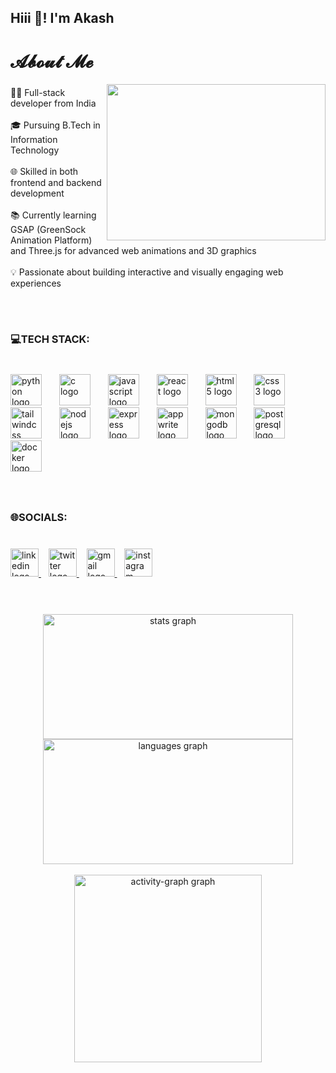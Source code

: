 <h2 align="left">Hiii 👋! I'm Akash</h2>

###

<h1 align="left">𝓐𝓫𝓸𝓾𝓽 𝓜𝓮</h1>
 <img align="right" src="https://camo.githubusercontent.com/2366b34bb903c09617990fb5fff4622f3e941349e846ddb7e73df872a9d21233/68747470733a2f2f63646e2e6472696262626c652e636f6d2f75736572732f3733303730332f73637265656e73686f74732f363538313234332f6176656e746f2e676966" height="250" width="350"/>


###

<p align="left">👨‍💻 Full-stack developer from India<br><br>🎓 Pursuing B.Tech in Information Technology<br><br>🌐 Skilled in both frontend and backend development<br><br>📚 Currently learning GSAP (GreenSock Animation Platform) and Three.js for advanced web animations and 3D graphics<br><br>💡 Passionate about building interactive and visually engaging web experiences</p><br><br>

###

<h3 align="left">💻TECH STACK:</h3>

###

<br clear="both">

<div align="left">
  <img src="https://cdn.jsdelivr.net/gh/devicons/devicon/icons/python/python-original.svg" height="50" alt="python logo"  />
  <img width="20" />
  <img src="https://cdn.jsdelivr.net/gh/devicons/devicon/icons/c/c-original.svg" height="50" alt="c logo"  />
  <img width="20" />
  <img src="https://cdn.jsdelivr.net/gh/devicons/devicon/icons/javascript/javascript-original.svg" height="50" alt="javascript logo"  />
  <img width="20" />
  <img src="https://cdn.jsdelivr.net/gh/devicons/devicon/icons/react/react-original.svg" height="50" alt="react logo"  />
  <img width="20" />
  <img src="https://cdn.jsdelivr.net/gh/devicons/devicon/icons/html5/html5-original.svg" height="50" alt="html5 logo"  />
  <img width="20" />
  <img src="https://cdn.jsdelivr.net/gh/devicons/devicon/icons/css3/css3-original.svg" height="50" alt="css3 logo"  />
  <img width="20" />
  <img src="https://cdn.simpleicons.org/tailwindcss/06B6D4" height="50" alt="tailwindcss logo"  />
  <img width="20" />
  <img src="https://skillicons.dev/icons?i=nodejs" height="50" alt="nodejs logo"  />
  <img width="20" />
  <img src="https://skillicons.dev/icons?i=express" height="50" alt="express logo"  />
  <img width="20" />
  <img src="https://cdn.simpleicons.org/appwrite/F02E65" height="50" alt="appwrite logo"  />
  <img width="20" />
  <img src="https://cdn.jsdelivr.net/gh/devicons/devicon/icons/mongodb/mongodb-original.svg" height="50" alt="mongodb logo"  />
  <img width="20" />
  <img src="https://cdn.jsdelivr.net/gh/devicons/devicon/icons/postgresql/postgresql-original.svg" height="50" alt="postgresql logo"  />
  <img width="20" />
  <img src="https://cdn.simpleicons.org/docker/2496ED" height="50" alt="docker logo"  />
</div>

###

<p align="left"></p>

###

<br clear="both">

<h3 align="left">🌐SOCIALS:</h3>

###

<br clear="both">

<div align="left">
  <a href="https://www.linkedin.com/in/akash-krish-06390a317/" target="_blank" rel="noopener noreferrer">
    <img src="https://img.shields.io/static/v1?message=LinkedIn&logo=linkedin&label=&color=0077B5&logoColor=white&labelColor=&style=for-the-badge" height="45" alt="linkedin logo" />
  </a>&nbsp;&nbsp;

  <a href="https://x.com/Akash35357539" target="_blank" rel="noopener noreferrer">
    <img src="https://img.shields.io/static/v1?message=Twitter&logo=twitter&label=&color=1DA1F2&logoColor=white&labelColor=&style=for-the-badge" height="45" alt="twitter logo" />
  </a>&nbsp;&nbsp;

  <a href="https://mail.google.com/mail/u/0/#inbox?compose=GTvVlcSMVxgTHSBDgZwpffTnhQDTvQwwVxbBwMznQKjCnxHpvNftSBFvwXlSfQBjtNlvrlCbdtjnD" target="_blank" rel="noopener noreferrer">
    <img src="https://img.shields.io/static/v1?message=Gmail&logo=gmail&label=&color=D14836&logoColor=white&labelColor=&style=for-the-badge" height="45" alt="gmail logo" />
  </a>&nbsp;&nbsp;

  <a href="https://www.instagram.com/akxsh_krxsh/" target="_blank" rel="noopener noreferrer">
    <img src="https://img.shields.io/static/v1?message=Instagram&logo=instagram&label=&color=E4405F&logoColor=white&labelColor=&style=for-the-badge" height="45" alt="instagram logo" />
  </a>
</div>
<br><br>



###

<p align="left"></p>

###

<div align="center">
  <img src="https://github-readme-stats-rust-phi-64.vercel.app/api?username=AkashKrish1010&hide_title=false&hide_rank=false&show_icons=true&include_all_commits=true&count_private=true&disable_animations=false&theme=github_dark&locale=en&hide_border=false&order=1" height="200" width="400" alt="stats graph"  />
  <img src="https://github-readme-stats.vercel.app/api/top-langs?username=AkashKrish1010&locale=en&hide_title=false&layout=compact&card_width=320&langs_count=5&theme=gotham&hide_border=false&order=2" height="200" width="400" alt="languages graph"  />
  <br><br>
  <img src="https://github-readme-stats.vercel.app/graph?username=AkashKrish1010&radius=16&theme=github-dark&area=true&order=5&hide_border=true" height="300" alt="activity-graph graph"  />

###
